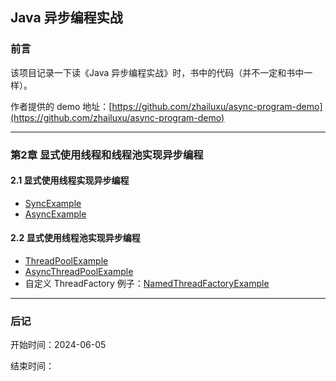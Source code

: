## Java 异步编程实战

### 前言
该项目记录一下读《Java 异步编程实战》时，书中的代码（并不一定和书中一样）。

作者提供的 demo 地址：[https://github.com/zhailuxu/async-program-demo](https://github.com/zhailuxu/async-program-demo)

---

### 第2章 显式使用线程和线程池实现异步编程

#### 2.1 显式使用线程实现异步编程
* [SyncExample](./src/chapter02/SyncExample.java)
* [AsyncExample](./src/chapter02/AsyncExample.java)

#### 2.2 显式使用线程池实现异步编程
* [ThreadPoolExample](./src/chapter02/ThreadPoolExample.java)
* [AsyncThreadPoolExample](./src/chapter02/AsyncThreadPoolExample.java)
* 自定义 ThreadFactory 例子：[NamedThreadFactoryExample](./src/chapter02/NamedThreadFactoryExample.java)

---

### 后记

开始时间：2024-06-05

结束时间：